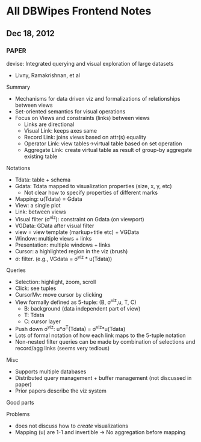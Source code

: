 # All DBWipes Frontend Notes


Dec 18, 2012
------------

### PAPER

devise: Integrated querying and visual exploration of large datasets

* Livny, Ramakrishnan, et al

Summary

* Mechanisms for data driven viz and formalizations of relationships between views
* Set-oriented semantics for visual operations
* Focus on Views and constraints (links) between views
    * Links are directional
    * Visual Link: keeps axes same
    * Record Link: joins views based on attr(s) equality
    * Operator Link: view tables&rarr;virtual table based on set operation
    * Aggregate Link: create virtual table as result of group-by aggregate existing table

Notations

* Tdata: table + schema
* Gdata: Tdata mapped to visualization properties (size, x, y, etc)
    * Not clear how to specify properties of different marks
* Mapping: u(Tdata) = Gdata
* View: a single plot
* Link: between views
* Visual filter (&sigma;<sup>viz</sup>): constraint on Gdata (on viewport)
* VGData: GData after visual filter
* view = view template (markup+title etc) + VGData
* Window: multiple views + links
* Presentation: multiple windows + links
* Cursor: a highlighted region in the viz (brush)
* &sigma;: filter.  (e.g., VGdata = &sigma;<sup>viz</sup> * u(Tdata))

Queries

* Selection: highlight, zoom, scroll
* Click: see tuples
* CursorMv: move cursor by clicking
* View formally defined as 5-tuple: (B, &sigma;<sup>viz</sup>,u, T, C)
    * B: background (data independent part of view)
    * T: Tdata
    * C: cursor layer 
* Push down &sigma;<sup>viz</sup>: u\*&sigma;<sup>T</sup>(Tdata) = &sigma;<sup>viz</sup>*u(Tdata)
* Lots of formal notation of how each link maps to the 5-tuple notation
* Non-nested filter queries can be made by combination of selections and record/agg links (seems very tedious)


Misc

* Supports multiple databases
* Distributed query management + buffer management (not discussed in paper)
* Prior papers describe the viz system

Good parts

Problems

 - does not discuss how to *create* visualizations
 - Mapping (u) are 1-1 and invertible &rarr;  No aggregation before mapping
